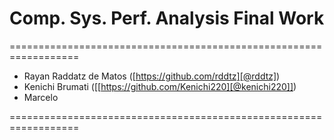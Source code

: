 # Comp. Sys. Perf. Analysis Final Work
==================================================================
- Rayan Raddatz de Matos ([https://github.com/rddtz][@rddtz])
- Kenichi Brumati ([[https://github.com/Kenichi220][@kenichi220]])
- Marcelo
  
==================================================================
